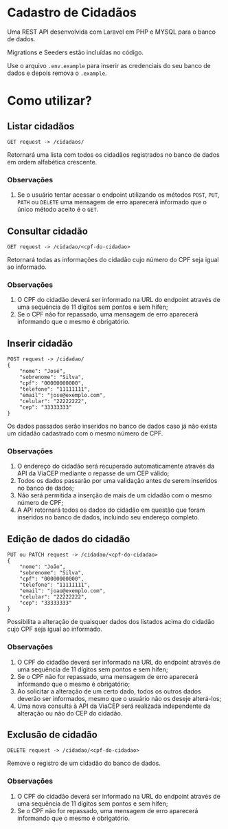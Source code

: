 # Cadastro de Cidadãos

Uma REST API desenvolvida com Laravel em PHP e MYSQL para o banco de dados.

Migrations e Seeders estão incluídas no código.

Use o arquivo `.env.example` para inserir as credenciais do seu banco de dados e depois remova o `.example`.

# Como utilizar?

## Listar cidadãos

```
GET request -> /cidadaos/
```

Retornará uma lista com todos os cidadãos registrados no banco de dados em ordem alfabética crescente.

### Observações

1. Se o usuário tentar acessar o endpoint utilizando os métodos `POST`, `PUT`, `PATH` ou `DELETE` uma mensagem de erro aparecerá informado que o único método aceito é o `GET`.

## Consultar cidadão

```
GET request -> /cidadao/<cpf-do-cidadao>
```

Retornará todas as informações do cidadão cujo número do CPF seja igual ao informado.

### Observações

1. O CPF do cidadão deverá ser informado na URL do endpoint através de uma sequência de 11 dígitos sem pontos e sem hífen;
2. Se o CPF não for repassado, uma mensagem de erro aparecerá informando que o mesmo é obrigatório.

## Inserir cidadão

```
POST request -> /cidadao/
{
	"nome": "José",
	"sobrenome": "Silva",
	"cpf": "00000000000",
	"telefone": "11111111",
	"email": "jose@exemplo.com",
	"celular": "22222222",
	"cep": "33333333"
}
```

Os dados passados serão inseridos no banco de dados caso já não exista um cidadão cadastrado com o mesmo número de CPF.

### Observações

1. O endereço do cidadão será recuperado automaticamente através da API da ViaCEP mediante o repasse de um CEP válido;
2. Todos os dados passarão por uma validação antes de serem inseridos no banco de dados;
3. Não será permitida a inserção de mais de um cidadão com o mesmo número de CPF;
4. A API retornará todos os dados do cidadão em questão que foram inseridos no banco de dados, incluindo seu endereço completo.

## Edição de dados do cidadão

```
PUT ou PATCH request -> /cidadao/<cpf-do-cidadao>
{
	"nome": "João",
	"sobrenome": "Silva",
	"cpf": "00000000000",
	"telefone": "11111111",
	"email": "joao@exemplo.com",
	"celular": "22222222",
	"cep": "33333333"
}
```

Possibilita a alteração de quaisquer dados dos listados acima do cidadão cujo CPF seja igual ao informado.

### Observações

1. O CPF do cidadão deverá ser informado na URL do endpoint através de uma sequência de 11 dígitos sem pontos e sem hífen;
2. Se o CPF não for repassado, uma mensagem de erro aparecerá informando que o mesmo é obrigatório;
3. Ao solicitar a alteração de um certo dado, todos os outros dados deverão ser informados, mesmo que o usuário não os deseje alterá-los;
4. Uma nova consulta à API da ViaCEP será realizada independente da alteração ou não do CEP do cidadão.

## Exclusão de cidadão

```
DELETE request -> /cidadao/<cpf-do-cidadao>
```

Remove o registro de um cidadão do banco de dados.

### Observações

1. O CPF do cidadão deverá ser informado na URL do endpoint através de uma sequência de 11 dígitos sem pontos e sem hífen;
2. Se o CPF não for repassado, uma mensagem de erro aparecerá informando que o mesmo é obrigatório.
